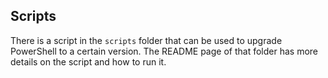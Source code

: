 ## Scripts
There is a script in the `scripts` folder that can be used to upgrade PowerShell to a certain version.
The README page of that folder has more details on the script and how to run it.

